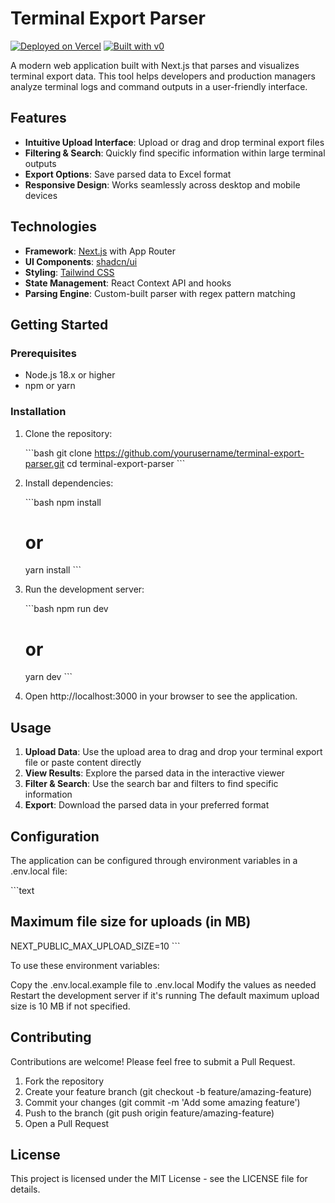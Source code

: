 # Terminal Export Parser

[![Deployed on Vercel](https://img.shields.io/badge/Deployed%20on-Vercel-black?style=for-the-badge&logo=vercel)](https://vercel.com/drlorenesis-projects/v0-file-uploader)
[![Built with v0](https://img.shields.io/badge/Built%20with-v0.dev-black?style=for-the-badge)](https://v0.dev/chat/projects/vK857vTY4Vi)

A modern web application built with Next.js that parses and visualizes terminal export data. This tool helps developers and production managers analyze terminal logs and command outputs in a user-friendly interface.

## Features

- **Intuitive Upload Interface**: Upload or drag and drop terminal export files
- **Filtering & Search**: Quickly find specific information within large terminal outputs
- **Export Options**: Save parsed data to Excel format
- **Responsive Design**: Works seamlessly across desktop and mobile devices

## Technologies

- **Framework**: [Next.js](https://nextjs.org/) with App Router
- **UI Components**: [shadcn/ui](https://ui.shadcn.com/)
- **Styling**: [Tailwind CSS](https://tailwindcss.com/)
- **State Management**: React Context API and hooks
- **Parsing Engine**: Custom-built parser with regex pattern matching

## Getting Started

### Prerequisites

- Node.js 18.x or higher
- npm or yarn

### Installation

1. Clone the repository:

   \`\`\`bash
   git clone https://github.com/yourusername/terminal-export-parser.git
   cd terminal-export-parser
   \`\`\`

2. Install dependencies:

   \`\`\`bash
   npm install
   # or
   yarn install
   \`\`\`

3. Run the development server:

   \`\`\`bash
   npm run dev
   # or
   yarn dev
   \`\`\`

4. Open http://localhost:3000 in your browser to see the application.

## Usage

1. **Upload Data**: Use the upload area to drag and drop your terminal export file or paste content directly
2. **View Results**: Explore the parsed data in the interactive viewer
3. **Filter & Search**: Use the search bar and filters to find specific information
4. **Export**: Download the parsed data in your preferred format

## Configuration

The application can be configured through environment variables in a .env.local file:

\`\`\`text
## Maximum file size for uploads (in MB)
NEXT_PUBLIC_MAX_UPLOAD_SIZE=10
\`\`\`

To use these environment variables:

Copy the .env.local.example file to .env.local
Modify the values as needed
Restart the development server if it's running
The default maximum upload size is 10 MB if not specified.

## Contributing

Contributions are welcome! Please feel free to submit a Pull Request.

1. Fork the repository
2. Create your feature branch (git checkout -b feature/amazing-feature)
3. Commit your changes (git commit -m 'Add some amazing feature')
4. Push to the branch (git push origin feature/amazing-feature)
5. Open a Pull Request

## License

This project is licensed under the MIT License - see the LICENSE file for details.
